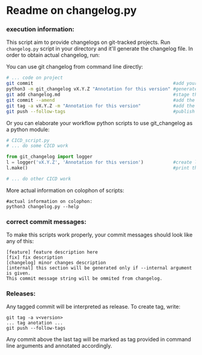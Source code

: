 # Readme on changelog.py

### execution information:
This script aim to provide changelogs on git-tracked projects.
Run `changelog.py` script in your directory 
and it'll generate the changelog file.
In order to obtain actual changelog, run:


You can use git changelog from command line directly:
```bash
# ... code on project
git commit                                                    #add your commit message on work you've done
python3 -m git_changelog vX.Y.Z "Annotation for this version" #generate changelog
git add changelog.md                                          #stage the changelog to current commit
git commit --amend                                            #add the changelog to current commit, leave commit message as is.
git tag -a vX.Y.Z -m "Annotation for this version"            #add the tag you've set earlier in changelog.
git push --follow-tags                                        #publish your changes and the new tag.
```

Or you can elaborate your workflow python scripts 
to use git_changelog as a python module:
```python
# CICD_script.py
# ... do some CICD work

from git_changelog import logger
l = logger('vX.Y.Z', 'Annotation for this version')           #create logger instance
l.make()                                                      #print the log

# ... do other CICD work
```


More actual information on colophon of scripts:
```shell
#actual information on colophon:
python3 changelog.py --help
```

### correct commit messages:
To make this scripts work properly, your commit messages
should look like any of this:
```
[feature] feature description here
[fix] fix description
[changelog] minor changes description
[internal] this section will be generated only if --internal argument is given.
This commit message string will be ommited from changelog.
```

### Releases:
Any tagged commit will be interpreted as release.
To create tag, write:
```
git tag -a v<version>
... tag anotation ...
git push --follow-tags
```
Any commit above the last tag will be marked as tag provided 
in command line arguments and annotated accordingly.
